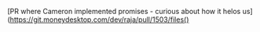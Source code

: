 [PR where Cameron implemented promises - curious about how it helos us](https://git.moneydesktop.com/dev/raja/pull/1503/files()
